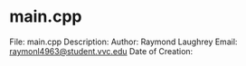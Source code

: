 # main.cpp

File: main.cpp
Description:
Author: Raymond Laughrey
Email: raymonl4963@student.vvc.edu
Date of Creation:
